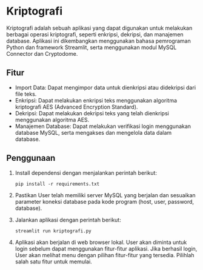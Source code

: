 # Kriptografi

Kriptografi adalah sebuah aplikasi yang dapat digunakan untuk melakukan berbagai operasi kriptografi, seperti enkripsi, dekripsi, dan manajemen database. Aplikasi ini dikembangkan menggunakan bahasa pemrograman Python dan framework Streamlit, serta menggunakan modul MySQL Connector dan Cryptodome.

## Fitur

- Import Data: Dapat mengimpor data untuk dienkripsi atau didekripsi dari file teks.
- Enkripsi: Dapat melakukan enkripsi teks menggunakan algoritma kriptografi AES (Advanced Encryption Standard).
- Dekripsi: Dapat melakukan dekripsi teks yang telah dienkripsi menggunakan algoritma AES.
- Manajemen Database: Dapat melakukan verifikasi login menggunakan database MySQL, serta mengakses dan mengelola data dalam database.

## Penggunaan

1. Install dependensi dengan menjalankan perintah berikut:

   ```shell
   pip install -r requirements.txt

2. Pastikan User telah memiliki server MySQL yang berjalan dan sesuaikan parameter koneksi database pada kode program (host, user, password, database).

3. Jalankan aplikasi dengan perintah berikut:
   ```shell
   streamlit run kriptografi.py

4. Aplikasi akan berjalan di web browser lokal. User akan diminta untuk login sebelum dapat menggunakan fitur-fitur aplikasi. Jika berhasil login, User akan melihat menu dengan pilihan fitur-fitur yang tersedia. Pilihlah salah satu fitur untuk memulai.
